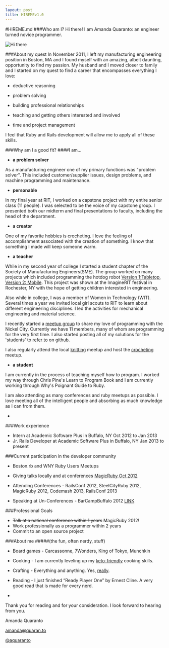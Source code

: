 ```yaml
---
layout: post
title: HIREMEv1.0
---
```


#HIREME.md
###Who am I?
Hi there! I am Amanda Quaranto: an engineer turned novice programmer.

![Hi there](http://gifs.gifbin.com/122011/1323718227_waving_bear.gif)
  
###About my quest
In November 2011, I left my manufacturing engineering position in Boston, MA and I found myself with an amazing, albeit daunting, opportunity to find my passion. My husband and I moved closer to family and I started on my quest to find a career that encompasses everything I love:

* deductive reasoning

* problem solving

* building professional relationships

* teaching and getting others interested and involved  

* time and project management

I feel that Ruby and Rails development will allow me to apply all of these skills.

###Why am I a good fit?
####I am...

* **a problem solver**

As a manufacturing engineer one of my primary functions was "problem solver". This included customer/supplier issues, design problems, and machine programming and maintenance.

* **personable**

In my final year at RIT, I worked on a capstone project with my entire senior class (11 people). I was selected to be the voice of my capstone group. I presented both our midterm and final presentations to faculty, including the head of the department.

* **a creator** 

One of my favorite hobbies is crocheting. I love the feeling of accomplishment associated with the creation of something. I know that something I made will keep someone warm.

* **a teacher**

While in my second year of college I started a student chapter of the Society of Manufacturing Engineers(SME).  The group worked on many projects which included programming the hotdog robot [Version 1:Tabletop](http://www.youtube.com/watch?v=enmuwG5rOGA), [Version 2: Mobile](http://www.youtube.com/watch?v=6LXdhUK-wXk). This project was shown at the ImagineRIT festival in Rochester, NY with the hope of getting children interested in engineering.

Also while in college, I was a member of Women in Technology (WIT). Several times a year we invited local girl scouts to RIT to learn about different engineering disciplines. I led the activities for mechanical engineering and material science.

I recently started a [meetup group](http://www.meetup.com/Buffalo-Learning-to-Code/) to share my love of programming with the Nickel City. Currently we have 11 members, many of whom are programming for the very first time. I also started posting all of my solutions for the 'students' to [refer to](https://github.com/aquaranto/PineLTPAnswers) on github.

I also regularly attend the local [knitting](http://www.meetup.com/Public-Knitters-Unite/) meetup and host the [crocheting](http://www.meetup.com/Buffalo-Crochet/) meetup.

* **a student**

I am currently in the process of teaching myself how to program. I worked my way through Chris Pine's Learn to Program Book and I am currently working through Why's Poignant Guide to Ruby.

I am also attending as many conferences and ruby meetups as possible. I love meeting all of the intelligent people and absorbing as much knowledge as I can from them.

-

###Work experience
* Intern at Academic Software Plus in Buffalo, NY Oct 2012 to Jan 2013
* Jr. Rails Developer at Academic Software Plus in Buffalo, NY Jan 2013 to present
	
###Current participation in the developer community

* Boston.rb and WNY Ruby Users Meetups

* Giving talks locally and at conferences [MagicRuby Oct 2012](http://magic-ruby.com/)

* Attending Conferences - RailsConf 2012, SteelCityRuby 2012, MagicRuby 2012, Codemash 2013, RailsConf 2013

* Speaking at Un-Conferences - BarCampBuffalo 2012 [LINK](http://prezi.com/onpmy2cxyzgc/learn-to-program/)

###Professional Goals
* ~~Talk at a national conference within 1 years~~ MagicRuby 2012!
* Work professionally as a programmer within 2 years
* Commit to an open source project

###About me 
#####(the fun, often nerdy, stuff)
* Board games - Carcassonne, 7Wonders, King of Tokyo, Munchkin

* Cooking - I am currently leveling up my [keto-friendly](http://www.reddit.com/help/faqs/keto) cooking skills.

* Crafting - Everything and anything. Yes, [really](http://distilleryimage4.s3.amazonaws.com/2df294264af211e1abb01231381b65e3_7.jpg).

* Reading - I just finished “Ready Player One” by Ernest Cline. A very good read that is made for every nerd.

-

Thank you for reading and for your consideration. I look forward to hearing from you.


Amanda Quaranto

amanda@quaran.to

[@aquaranto](https://twitter.com/aquaranto)
